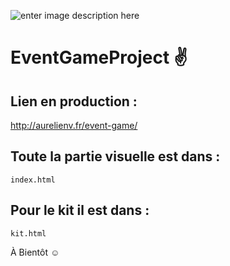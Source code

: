 ![enter image description here](https://media.giphy.com/media/5fD5MGQRup4Pu/giphy.gif)

# EventGameProject :v:

## Lien en production :

http://aurelienv.fr/event-game/

## Toute la partie visuelle est dans : 

`index.html`

## Pour le kit il est dans : 

`kit.html`



À Bientôt :relaxed:
